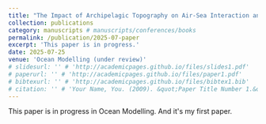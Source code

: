```yaml
---
title: "The Impact of Archipelagic Topography on Air-Sea Interaction and Typhoon Intensity in the South China Sea"
collection: publications
category: manuscripts # manuscripts/conferences/books
permalink: /publication/2025-07-paper
excerpt: 'This paper is in progress.'
date: 2025-07-25
venue: 'Ocean Modelling (under review)'
# slidesurl: '' # 'http://academicpages.github.io/files/slides1.pdf'
# paperurl: '' # 'http://academicpages.github.io/files/paper1.pdf'
# bibtexurl: '' # 'http://academicpages.github.io/files/bibtex1.bib'
# citation: '' # 'Your Name, You. (2009). &quot;Paper Title Number 1.&quot; <i>Journal 1</i>. 1(1).'
---
```

<!-- The contents above will be part of a list of publications, if the user clicks the link for the publication than the contents of section will be rendered as a full page, allowing you to provide more information about the paper for the reader. When publications are displayed as a single page, the contents of the above "citation" field will automatically be included below this section in a smaller font. -->
This paper is in progress in Ocean Modelling. 
And it's my first paper.